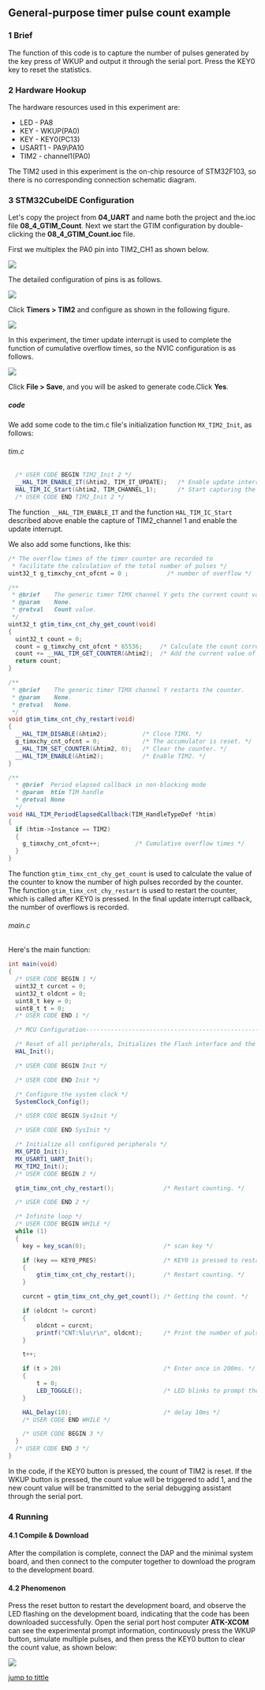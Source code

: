 ## General-purpose timer pulse count example<a name="catalogue"></a>


### 1 Brief
The function of this code is to capture the number of pulses generated by the key press of WKUP and output it through the serial port. Press the KEY0 key to reset the statistics.
### 2 Hardware Hookup
The hardware resources used in this experiment are:
+ LED - PA8
+ KEY - WKUP(PA0)
+ KEY - KEY0(PC13)
+ USART1 - PA9\PA10
+ TIM2 - channel1(PA0)

The TIM2 used in this experiment is the on-chip resource of STM32F103, so there is no corresponding connection schematic diagram.

### 3 STM32CubeIDE Configuration


Let's copy the project from **04_UART** and name both the project and the.ioc file **08_4_GTIM_Count**. Next we start the GTIM configuration by double-clicking the **08_4_GTIM_Count.ioc** file.

First we multiplex the PA0 pin into TIM2_CH1 as shown below.

![](../../1_docs/3_figures/08_4_GTIM_Count/g12.png)

The detailed configuration of pins is as follows.

![](../../1_docs/3_figures/08_4_GTIM_Count/g13.png)

Click **Timers > TIM2** and configure as shown in the following figure.

![](../../1_docs/3_figures/08_4_GTIM_Count/g14.png)

In this experiment, the timer update interrupt is used to complete the function of cumulative overflow times, so the NVIC configuration is as follows.

![](../../1_docs/3_figures/08_4_GTIM_Count/g15.png)

Click **File > Save**, and you will be asked to generate code.Click **Yes**.

##### code
We add some code to the tim.c file's initialization function ``MX_TIM2_Init``, as follows:
###### tim.c
```c#
  /* USER CODE BEGIN TIM2_Init 2 */
  __HAL_TIM_ENABLE_IT(&htim2, TIM_IT_UPDATE);   /* Enable update interrupts. */
  HAL_TIM_IC_Start(&htim2, TIM_CHANNEL_1);      /* Start capturing the channel y of TIMx. */
  /* USER CODE END TIM2_Init 2 */
```
The function ``__HAL_TIM_ENABLE_IT`` and the function ``HAL_TIM_IC_Start`` described above enable the capture of TIM2_channel 1 and enable the update interrupt.

We also add some functions, like this:
```c#
/* The overflow times of the timer counter are recorded to
 * facilitate the calculation of the total number of pulses */
uint32_t g_timxchy_cnt_ofcnt = 0 ;           /* number of overflow */

/**
 * @brief    The generic timer TIMX channel Y gets the current count value
 * @param    None.
 * @retval   Count value.
 */
uint32_t gtim_timx_cnt_chy_get_count(void)
{
  uint32_t count = 0;
  count = g_timxchy_cnt_ofcnt * 65536;     /* Calculate the count corresponding to the number of overflows. */
  count += __HAL_TIM_GET_COUNTER(&htim2);  /* Add the current value of count. */
  return count;
}

/**
 * @brief    The generic timer TIMX channel Y restarts the counter.
 * @param    None.
 * @retval   None.
 */
void gtim_timx_cnt_chy_restart(void)
{
  __HAL_TIM_DISABLE(&htim2);          /* Close TIMX. */
  g_timxchy_cnt_ofcnt = 0;            /* The accumulator is reset. */
  __HAL_TIM_SET_COUNTER(&htim2, 0);   /* Clear the counter. */
  __HAL_TIM_ENABLE(&htim2);           /* Enable TIM2. */
}

/**
  * @brief  Period elapsed callback in non-blocking mode
  * @param  htim TIM handle
  * @retval None
  */
void HAL_TIM_PeriodElapsedCallback(TIM_HandleTypeDef *htim)
{
  if (htim->Instance == TIM2)
  {
    g_timxchy_cnt_ofcnt++;          /* Cumulative overflow times */
  }
}
```
The function ``gtim_timx_cnt_chy_get_count`` is used to calculate the value of the counter to know the number of high pulses recorded by the counter.
The function ``gtim_timx_cnt_chy_restart`` is used to restart the counter, which is called after KEY0 is pressed.
In the final update interrupt callback, the number of overflows is recorded.

###### main.c
Here's the main function:
```c#
int main(void)
{
  /* USER CODE BEGIN 1 */
  uint32_t curcnt = 0;
  uint32_t oldcnt = 0;
  uint8_t key = 0;
  uint8_t t = 0;
  /* USER CODE END 1 */

  /* MCU Configuration--------------------------------------------------------*/

  /* Reset of all peripherals, Initializes the Flash interface and the Systick. */
  HAL_Init();

  /* USER CODE BEGIN Init */

  /* USER CODE END Init */

  /* Configure the system clock */
  SystemClock_Config();

  /* USER CODE BEGIN SysInit */

  /* USER CODE END SysInit */

  /* Initialize all configured peripherals */
  MX_GPIO_Init();
  MX_USART1_UART_Init();
  MX_TIM2_Init();
  /* USER CODE BEGIN 2 */

  gtim_timx_cnt_chy_restart();              /* Restart counting. */

  /* USER CODE END 2 */

  /* Infinite loop */
  /* USER CODE BEGIN WHILE */
  while (1)
  {
    key = key_scan(0);                      /* scan key */

    if (key == KEY0_PRES)                   /* KEY0 is pressed to restart the count */
    {
        gtim_timx_cnt_chy_restart();        /* Restart counting. */
    }

    curcnt = gtim_timx_cnt_chy_get_count(); /* Getting the count. */

    if (oldcnt != curcnt)
    {
        oldcnt = curcnt;
        printf("CNT:%lu\r\n", oldcnt);      /* Print the number of pulses. */
    }

    t++;

    if (t > 20)                             /* Enter once in 200ms. */
    {
        t = 0;
        LED_TOGGLE();                       /* LED blinks to prompt the program to run */
    }

    HAL_Delay(10);                          /* delay 10ms */
    /* USER CODE END WHILE */

    /* USER CODE BEGIN 3 */
  }
  /* USER CODE END 3 */
}
```
In the code, if the KEY0 button is pressed, the count of TIM2 is reset. If the WKUP button is pressed, the count value will be triggered to add 1, and the new count value will be transmitted to the serial debugging assistant through the serial port.


### 4 Running
#### 4.1 Compile & Download
After the compilation is complete, connect the DAP and the minimal system board, and then connect to the computer together to download the program to the development board.
#### 4.2 Phenomenon
Press the reset button to restart the development board, and observe the LED flashing on the development board, indicating that the code has been downloaded successfully. Open the serial port host computer **ATK-XCOM** can see the experimental prompt information, continuously press the WKUP button, simulate multiple pulses, and then press the KEY0 button to clear the count value, as shown below:

![](../../1_docs/3_figures/08_4_GTIM_Count/g16.png)

[jump to tittle](#catalogue)